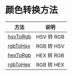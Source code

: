 # 颜色转换方法

方法 | 说明
---  | ---
[hsvToRgb](./hsvToRgb.md) | HSV 转 RGB
[rgbToHsv](./rgbToHsv.md) | RGB 转 HSV
[hexToRgb](./hexToRgb.md) | HEX 转 RGB
[rgbToHex](./rgbToHex.md) | RGB 转 HEX